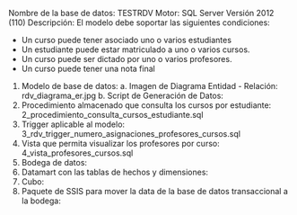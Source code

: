 Nombre de la base de datos: TESTRDV
Motor: SQL Server
Versión 2012 (110)
Descripción: El modelo debe soportar las siguientes condiciones:
- Un curso puede tener asociado uno o varios estudiantes
- Un estudiante puede estar matriculado a uno o varios cursos.
- Un curso puede ser dictado por uno o varios profesores.
- Un curso puede tener una nota final

1. Modelo de base de datos: 
	a. Imagen de Diagrama Entidad - Relación: rdv_diagrama_er.jpg
	b. Script de Generación de Datos: 
2. Procedimiento almacenado que consulta los cursos por estudiante: 2_procedimiento_consulta_cursos_estudiante.sql
3. Trigger aplicable al modelo:	3_rdv_trigger_numero_asignaciones_profesores_cursos.sql
4. Vista que permita visualizar los profesores por curso: 4_vista_profesores_cursos.sql
5. Bodega de datos:	
6. Datamart con las tablas de hechos y dimensiones:	
7. Cubo:	
8. Paquete de SSIS para mover la data de la base de datos transaccional a la bodega: 
